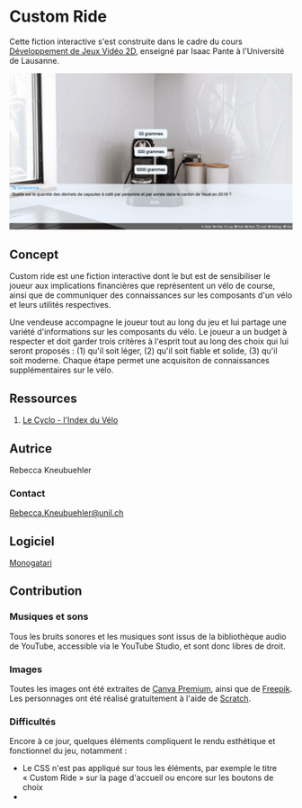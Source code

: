 # Custom Ride

Cette fiction interactive s'est construite dans le cadre du cours [Développement de Jeux Vidéo 2D](https://github.com/ipante/ressources_cours_jeux_video_2D/blob/master/README.md), enseigné par Isaac Pante à l'Université de Lausanne. 

![README image](readMe_image.png)

## Concept
Custom ride est une fiction interactive dont le but est de sensibiliser le joueur aux implications financières que représentent un vélo de course, ainsi que de communiquer des connaissances sur les composants d'un vélo et leurs utilités respectives.

Une vendeuse accompagne le joueur tout au long du jeu et lui partage une variété d'informations sur les composants du vélo. Le joueur a un budget à respecter et doit garder trois critères à l'esprit tout au long des choix qui lui seront proposés : (1) qu'il soit léger, (2) qu'il soit fiable et solide, (3) qu'il soit moderne. 
Chaque étape permet une acquisiton de connaissances supplémentaires sur le vélo. 


## Ressources

1. [Le Cyclo - l'Index du Vélo](https://www.lecyclo.com/fr-ch/blogs/conseils/dictionnaire-du-velo#le-cadre)


## Autrice
Rebecca Kneubuehler

### Contact
Rebecca.Kneubuehler@unil.ch

## Logiciel
[Monogatari](https://monogatari.io/)

## Contribution
### Musiques et sons
Tous les bruits sonores et les musiques sont issus de la bibliothèque audio de YouTube, accessible via le YouTube Studio, et sont donc libres de droit. 

### Images
Toutes les images ont été extraites de [Canva Premium](https://www.canva.com/), ainsi que de [Freepik](https://fr.freepik.com/).
Les personnages ont été réalisé gratuitement à l'aide de [Scratch](https://scratch.mit.edu/).

### Difficultés
Encore à ce jour, quelques éléments compliquent le rendu esthétique et fonctionnel du jeu, notamment : 
- Le CSS n'est pas appliqué sur tous les éléments, par exemple le titre « Custom Ride » sur la page d'accueil ou encore sur les boutons de choix
- 

